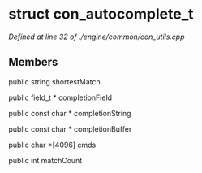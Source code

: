 # struct con_autocomplete_t

*Defined at line 32 of ./engine/common/con_utils.cpp*

## Members

public string shortestMatch

public field_t * completionField

public const char * completionString

public const char * completionBuffer

public char *[4096] cmds

public int matchCount



